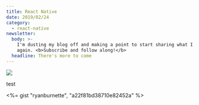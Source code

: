 ```yaml
---
title: React Native
date: 2019/02/24
category:
  - react-native
newsletter:
  body: >-
    I'm dusting my blog off and making a point to start sharing what I know
    again. <b>Subscribe and follow along!</b>
  headline: There's more to come
---
```

![](/assets/img/uploads/thomas_social.png)

test

<%= gist "ryanburnette", "a22f81bd38710e82452a" %>

